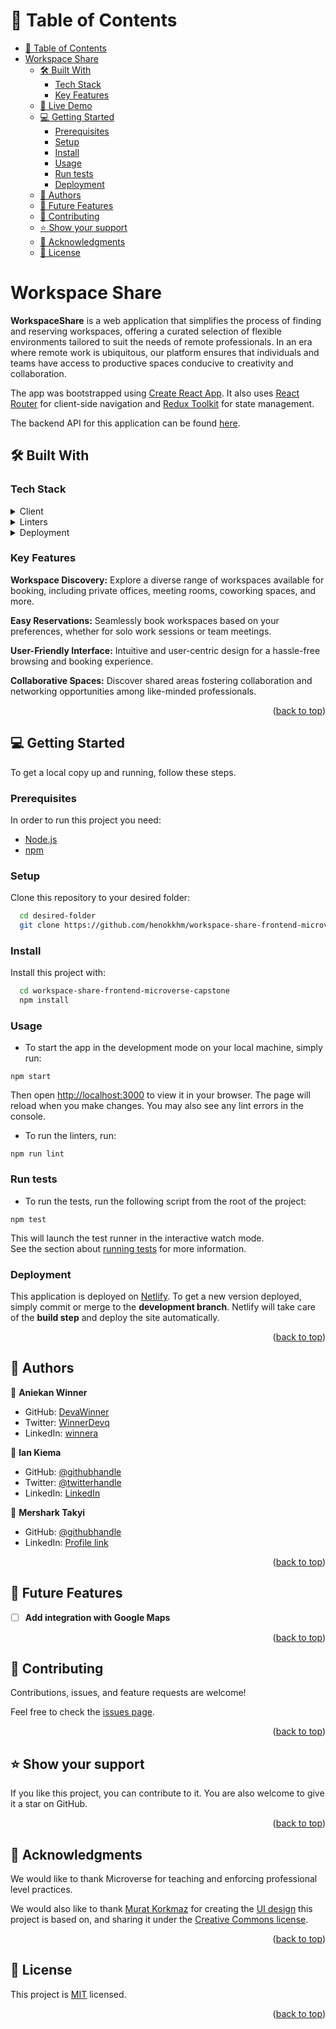 <a name="readme-top"></a>

<!-- TABLE OF CONTENTS -->

# 📗 Table of Contents

- [📗 Table of Contents](#-table-of-contents)
- [Workspace Share](#workspace-share)
  - [🛠 Built With ](#-built-with-)
    - [Tech Stack ](#tech-stack-)
    - [Key Features ](#key-features-)
  - [🚀 Live Demo ](#-live-demo-)
  - [💻 Getting Started ](#-getting-started-)
    - [Prerequisites](#prerequisites)
    - [Setup](#setup)
    - [Install](#install)
    - [Usage](#usage)
    - [Run tests](#run-tests)
    - [Deployment](#deployment)
  - [👥 Authors ](#-authors-)
  - [🔭 Future Features ](#-future-features-)
  - [🤝 Contributing ](#-contributing-)
  - [⭐️ Show your support ](#️-show-your-support-)
  - [🙏 Acknowledgments ](#-acknowledgments-)
  - [📝 License ](#-license-)

<!-- PROJECT DESCRIPTION -->

# Workspace Share<a name="about-project"></a>

**WorkspaceShare** is a web application that simplifies the process of finding and reserving workspaces, offering a curated selection of flexible environments tailored to suit the needs of remote professionals. In an era where remote work is ubiquitous, our platform ensures that individuals and teams have access to productive spaces conducive to creativity and collaboration.

The app was bootstrapped using [Create React App](https://github.com/facebook/create-react-app). It also uses [React Router](https://reactrouter.com/en/main) for client-side navigation and [Redux Toolkit](https://redux-toolkit.js.org/) for state management. 

The backend API for this application can be found [here](https://github.com/henokkhm/workspace-share-backend-microverse-capstone).

## 🛠 Built With <a name="built-with"></a>

### Tech Stack <a name="tech-stack"></a>

<details>
  <summary>Client</summary>
  <ul>
    <li><a href="https://react.dev/">React</a></li>
    <li><a href="https://reactrouter.com/en/main/">React Router v6</a></li>
    <li><a href="https://redux-toolkit.js.org/">Redux Toolkit</a></li>
    <li><a href="https://tailwindcss.com/">TailwindCSS</a></li>
    <li><a href="https://developer.mozilla.org/en-US/docs/Web/HTML">HTML</a></li>
  </ul>
</details>

<details>
  <summary>Linters</summary>
  <ul>
    <li><a href="https://eslint.org/">ESLint</a></li>
    <li><a href="https://stylelint.io/">Stylelint</a></li>
  </ul>
</details>

<details>
  <summary>Deployment</summary>
  <ul>
    <li><a href="https://app.netlify.com">Netlify</a></li>
  </ul>
</details>
<!-- Features -->

### Key Features <a name="key-features"></a>

**Workspace Discovery:** Explore a diverse range of workspaces available for booking, including private offices, meeting rooms, coworking spaces, and more.

**Easy Reservations:** Seamlessly book workspaces based on your preferences, whether for solo work sessions or team meetings.

**User-Friendly Interface:** Intuitive and user-centric design for a hassle-free browsing and booking experience.

**Collaborative Spaces:** Discover shared areas fostering collaboration and networking opportunities among like-minded professionals.

<p align="right">(<a href="#readme-top">back to top</a>)</p>

<!-- GETTING STARTED -->

## 💻 Getting Started <a name="getting-started"></a>

To get a local copy up and running, follow these steps.

### Prerequisites

In order to run this project you need:

- <a href="https://nodejs.org/en/download">Node.js</a>
- <a href="https://docs.npmjs.com/downloading-and-installing-node-js-and-npm">npm</a>

### Setup

Clone this repository to your desired folder:

```sh
  cd desired-folder
  git clone https://github.com/henokkhm/workspace-share-frontend-microverse-capstone.git
```

### Install

Install this project with:

```sh
  cd workspace-share-frontend-microverse-capstone
  npm install
```

### Usage

- To start the app in the development mode on your local machine, simply run:

`npm start`

Then open [http://localhost:3000](http://localhost:3000) to view it in your browser. The page will reload when you make changes. You may also see any lint errors in the console.

- To run the linters, run: 

`npm run lint`

### Run tests


- To run the tests, run the following script from the root of the project: 
  
`npm test`

This will launch the test runner in the interactive watch mode.\
See the section about [running tests](https://facebook.github.io/create-react-app/docs/running-tests) for more information.


### Deployment

This application is deployed on [Netlify](href="https://app.netlify.com). To get a new version deployed, simply commit or merge to the **development branch**. Netlify will take care of the **build step** and deploy the site automatically.

<p align="right">(<a href="#readme-top">back to top</a>)</p>

<!-- AUTHORS -->

## 👥 Authors <a name="authors"></a>

👤 **Aniekan Winner**

- GitHub: [DevaWinner](https://github.com/DevaWinner)
- Twitter: [WinnerDevq](https://twitter.com/WinnerDevq)
- LinkedIn: [winnera](https://www.linkedin.com/in/winnera/)

👤 **Ian Kiema**

- GitHub: [@githubhandle](https://github.com/iankiema)
- Twitter: [@twitterhandle](https://twitter.com/IanMwas2)
- LinkedIn: [LinkedIn](https://linkedin.com/in/ian-kiema)

👤 **Mershark Takyi**

- GitHub: [@githubhandle](https://github.com/mershark)
- LinkedIn: [Profile link](https://www.linkedin.com/in/mershark/)


<p align="right">(<a href="#readme-top">back to top</a>)</p>

<!-- FUTURE FEATURES -->

## 🔭 Future Features <a name="future-features"></a>

- [ ] **Add integration with Google Maps**

<p align="right">(<a href="#readme-top">back to top</a>)</p>

<!-- CONTRIBUTING -->

## 🤝 Contributing <a name="contributing"></a>

Contributions, issues, and feature requests are welcome!

Feel free to check the [issues page](../../issues/).

<p align="right">(<a href="#readme-top">back to top</a>)</p>

<!-- SUPPORT -->

## ⭐️ Show your support <a name="support"></a>

If you like this project, you can contribute to it. You are also welcome to give it a star on GitHub.

<p align="right">(<a href="#readme-top">back to top</a>)</p>

<!-- ACKNOWLEDGEMENTS -->

## 🙏 Acknowledgments <a name="acknowledgements"></a>

We would like to thank Microverse for teaching and enforcing professional level practices.

We would also like to thank [Murat Korkmaz](https://www.behance.net/muratk) for creating the [UI design](https://www.behance.net/gallery/26425031/Vespa-Responsive-Redesign) this project is based on, and sharing it under the  [Creative Commons license](https://creativecommons.org/licenses/by-nc/4.0/).

<p align="right">(<a href="#readme-top">back to top</a>)</p>

<!-- LICENSE -->

## 📝 License <a name="license"></a>

This project is [MIT](./LICENSE) licensed.

<p align="right">(<a href="#readme-top">back to top</a>)</p>

